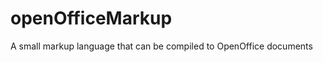 openOfficeMarkup
================

A small markup language that can be compiled to OpenOffice documents
